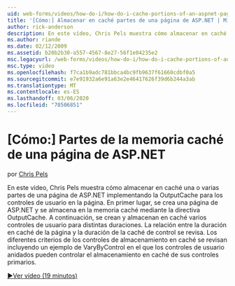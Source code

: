 ```yaml
---
uid: web-forms/videos/how-do-i/how-do-i-cache-portions-of-an-aspnet-page
title: '[Cómo:] Almacenar en caché partes de una página de ASP.NET | Microsoft Docs'
author: rick-anderson
description: En este vídeo, Chris Pels muestra cómo almacenar en caché una o varias partes de una página de ASP.NET implementando la OutputCache para los controles de usuario en la página. En primer lugar,...
ms.author: riande
ms.date: 02/12/2009
ms.assetid: b20b2b30-a557-4567-8e27-56f1e04235e2
msc.legacyurl: /web-forms/videos/how-do-i/how-do-i-cache-portions-of-an-aspnet-page
msc.type: video
ms.openlocfilehash: f7ca1b9adc781bbca4bc9fb9637f61660cdbf0a5
ms.sourcegitcommit: e7e91932a6e91a63e2e46417626f39d6b244a3ab
ms.translationtype: MT
ms.contentlocale: es-ES
ms.lasthandoff: 03/06/2020
ms.locfileid: "78506851"
---
```

# <a name="how-do-i-cache-portions-of-an-aspnet-page"></a>[Cómo:] Partes de la memoria caché de una página de ASP.NET

por [Chris Pels](https://twitter.com/chrispels)

En este vídeo, Chris Pels muestra cómo almacenar en caché una o varias partes de una página de ASP.NET implementando la OutputCache para los controles de usuario en la página. En primer lugar, se crea una página de ASP.NET y se almacena en la memoria caché mediante la directiva OutputCache. A continuación, se crean y almacenan en caché varios controles de usuario para distintas duraciones. La relación entre la duración en caché de la página y la duración de la caché de control se revisa. Los diferentes criterios de los controles de almacenamiento en caché se revisan incluyendo un ejemplo de VaryByControl en el que los controles de usuario anidados pueden controlar el almacenamiento en caché de sus controles primarios.

[&#9654;Ver vídeo (19 minutos)](https://channel9.msdn.com/Blogs/ASP-NET-Site-Videos/how-do-i-cache-portions-of-an-aspnet-page)
